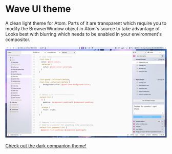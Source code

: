 # Wave UI theme

A clean light theme for Atom. Parts of it are transparent which require you to modify the BrowserWindow object in Atom's source to take advantage of. Looks best with blurring which needs to be enabled in your environment's compositor.

![Preview](preview.png)

[Check out the dark companion theme!](https://github.com/katacarbix/atom-fang-ui)

